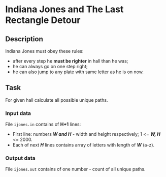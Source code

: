 # Indiana Jones and The Last Rectangle Detour

## Description
Indiana Jones must obey these rules:

- after every step he **must be righter** in hall than he was;
- he can always go on one step right;
- he can also jump to any plate with same letter as he is on now.

## Task
For given hall calculate all possible unique paths.

### Input data
File `ijones.in` contains of **H+1** lines:

- First line: numbers ***W and H*** - width and height respectively; 1 <= _**W, H**_ <= 2000.
- Each of next _**H**_ lines contains array of letters with length of **_W_** (a-z).

### Output data
File `ijones.out` contains of one number - count of all unique paths.